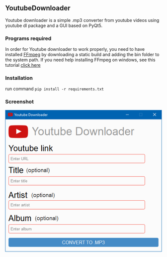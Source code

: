 ## YoutubeDownloader

Youtube downloader is a simple .mp3
converter from youtube videos using
youtube dl package and a GUI based on
PyQt5.

### Programs required
In order for Youtube downloader to work
properly, you need to have installed
[FFmpeg](http://ffmpeg.zeranoe.com/builds/) by downloading
a static build and adding the bin folder to the system path.
If you need help installing FFmpeg on windows, see this tutorial 
[click here](http://blog.gregzaal.com/how-to-install-ffmpeg-on-windows/)

### Installation
run command `pip install -r requirements.txt`

### Screenshot
![Main GUI](Screenshot/Main%20GUI.png)